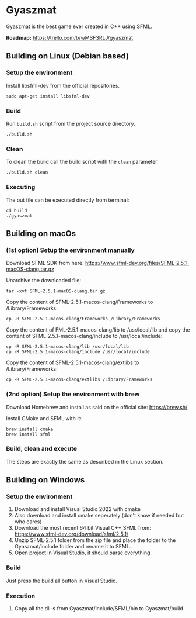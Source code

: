 # Gyaszmat
Gyaszmat is the best game ever created in C++ using SFML.


**Roadmap:** https://trello.com/b/wMSF3RLJ/gyaszmat

## Building on Linux (Debian based)

### Setup the environment
Install libsfml-dev from the official repositories.

```
sudo apt-get install libsfml-dev
```
### Build
Run `build.sh` script from the project source directory.
```
./build.sh
```

### Clean
To clean the build call the build script with the `clean` parameter.
```
./build.sh clean
```

### Executing
The out file can be executed directly from terminal:
```
cd build
./gyaszmat
```

## Building on macOs

### (1st option) Setup the environment manually

Download SFML SDK from here:
https://www.sfml-dev.org/files/SFML-2.5.1-macOS-clang.tar.gz

Unarchive the downloaded file:
```
tar -xvf SFML-2.5.1-macOS-clang.tar.gz
```

Copy the content of SFML-2.5.1-macos-clang/Frameworks to /Library/Frameworks:
```
cp -R SFML-2.5.1-macos-clang/Frameworks /Library/Frameworks
```

Copy the content of FML-2.5.1-macos-clang/lib to /usr/local/lib and copy the content of SFML-2.5.1-macos-clang/include to /usr/local/include:
```
cp -R SFML-2.5.1-macos-clang/lib /usr/local/lib
cp -R SFML-2.5.1-macos-clang/include /usr/local/include
```

Copy the content of SFML-2.5.1-macos-clang/extlibs to /Library/Frameworks:
```
cp -R SFML-2.5.1-macos-clang/extlibs /Library/Frameworks
```

### (2nd option) Setup the environment with brew

Download Homebrew and install as said on the official site: https://brew.sh/

Install CMake and SFML with it:
```
brew install cmake
brew install sfml
```

### Build, clean and execute
The steps are exactly the same as described in the Linux section.

## Building on Windows

### Setup the environment
1. Download and install Visual Studio 2022 with cmake
2. Also download and install cmake seperately (don't know if needed but who cares)
3. Download the most recent 64 bit Visual C++ SFML from: https://www.sfml-dev.org/download/sfml/2.5.1/
4. Unzip SFML-2.5.1 folder from the zip file and place the folder to the Gyaszmat/include folder and rename it to SFML.
5. Open project in Visual Studio, it should parse everything.

### Build
Just press the build all button in Visual Studio.

### Execution
1. Copy all the dll-s from Gyaszmat/include/SFML/bin to Gyaszmat/build
